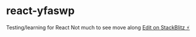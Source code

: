# react-yfaswp
Testing/learning for React
Not much to see move along
[Edit on StackBlitz ⚡️](https://stackblitz.com/edit/react-yfaswp)